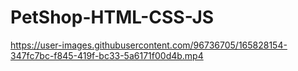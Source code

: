 # PetShop-HTML-CSS-JS

https://user-images.githubusercontent.com/96736705/165828154-347fc7bc-f845-419f-bc33-5a6171f00d4b.mp4

